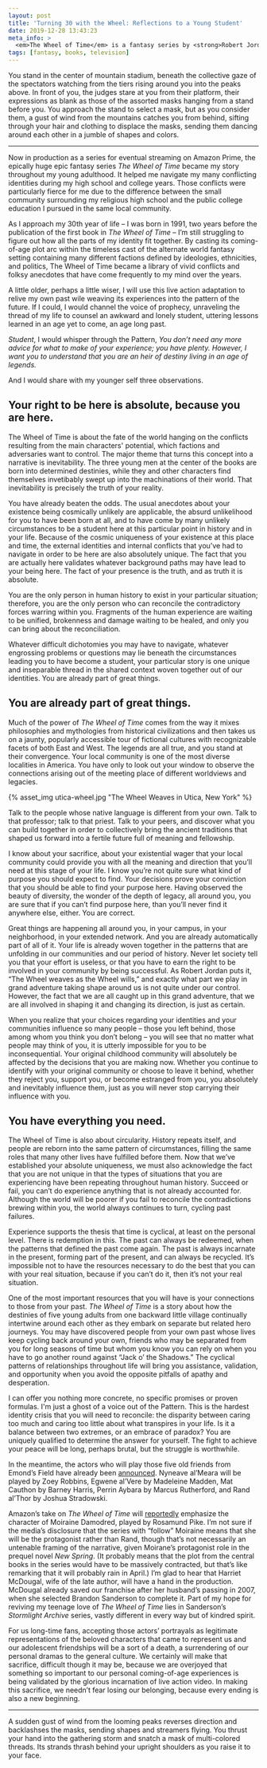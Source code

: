 ```yaml
---
layout: post
title: 'Turning 30 with the Wheel: Reflections to a Young Student'
date: 2019-12-28 13:43:23
meta_info: >
  <em>The Wheel of Time</em> is a fantasy series by <strong>Robert Jordan</strong>. The series is currently being adapted into a streaming series on Amazon Prime.
tags: [fantasy, books, television]
---
```


You stand in the center of mountain stadium, beneath the collective gaze of the spectators watching from the tiers rising around you into the peaks above. In front of you, the judges stare at you from their platform, their expressions as blank as those of the assorted masks hanging from a stand before you. You approach the stand to select a mask, but as you consider them, a gust of wind from the mountains catches you from behind, sifting through your hair and clothing to displace the masks, sending them dancing around each other in a jumble of shapes and colors.

-------

Now in production as a series for eventual streaming on Amazon Prime, the epically huge epic fantasy series *The Wheel of Time* became my story throughout my young adulthood. It helped me navigate my many conflicting identities during my high school and college years. Those conflicts were particularly fierce for me due to the difference between the small community surrounding my religious high school and the public college education I pursued in the same local community.

As I approach my 30th year of life – I was born in 1991, two years before the publication of the first book in *The Wheel of Time* – I’m still struggling to figure out how all the parts of my identity fit together. By casting its coming-of-age plot arc within the timeless cast of the alternate world fantasy setting containing many different factions defined by ideologies, ethnicities, and politics, The Wheel of Time became a library of vivid conflicts and folksy anecdotes that have come frequently to my mind over the years.

A little older, perhaps a little wiser, I will use this live action adaptation to relive my own past wile weaving its experiences into the pattern of the future. If I could, I would channel the voice of prophecy, unraveling the thread of my life to counsel an awkward and lonely student, uttering lessons learned in an age yet to come, an age long past.

*Student*, I would whisper through the Pattern, *You don’t need any more advice for what to make of your experience; you have plenty. However, I want you to understand that you are an heir of destiny living in an age of legends.*

And I would share with my younger self three observations.

## Your right to be here is absolute, because you are here.

The Wheel of Time is about the fate of the world hanging on the conflicts resulting from the main characters' potential, which factions and adversaries want to control. The major theme that turns this concept into a narrative is inevitability. The three young men at the center of the books are born into determined destinies, while they and other characters find themselves invetibably swept up into the machinations of their world. That inevitability is precisely the truth of your reality.

You have already beaten the odds. The usual anecdotes about your existence being cosmically unlikely are applicable, the absurd unlikelihood for you to have been born at all, and to have come by many unlikely circumstances to be a student here at this particular point in history and in your life. Because of the cosmic uniqueness of your existence at this place and time, the external identities and internal conflicts that you’ve had to navigate in order to be here are also absolutely unique. The fact that you are actually here validates whatever background paths may have lead to your being here. The fact of your presence is the truth, and as truth it is absolute.

You are the only person in human history to exist in your particular situation; therefore, you are the only person who can reconcile the contradictory forces warring within you. Fragments of the human experience are waiting to be unified, brokenness and damage waiting to be healed, and only you can bring about the reconciliation.

Whatever difficult dichotomies you may have to navigate, whatever engrossing problems or questions may lie beneath the circumstances leading you to have become a student, your particular story is one unique and inseparable thread in the shared context woven together out of our identities.
You are already part of great things.

## You are already part of great things.

Much of the power of *The Wheel of Time* comes from the way it mixes philosophies and mythologies from historical civilizations and then takes us on a jaunty, popularly accessible tour of fictional cultures with recognizable facets of both East and West. The legends are all true, and you stand at their convergence. Your local community is one of the most diverse localities in America. You have only to look out your window to observe the connections arising out of the meeting place of different worldviews and legacies.

{% asset_img utica-wheel.jpg "The Wheel Weaves in Utica, New York" %}

Talk to the people whose native language is different from your own. Talk to that professor; talk to that priest. Talk to your peers, and discover what you can build together in order to collectively bring the ancient traditions that shaped us forward into a fertile future full of meaning and fellowship.

I know about your sacrifice, about your existential wager that your local community could provide you with all the meaning and direction that you’ll need at this stage of your life. I know you’re not quite sure what kind of purpose you should expect to find. Your decisions prove your conviction that you should be able to find your purpose here. Having observed the beauty of diversity, the wonder of the depth of legacy, all around you, you are sure that if you can’t find purpose here, than you’ll never find it anywhere else, either. You are correct.

Great things are happening all around you, in your campus, in your neighborhood, in your extended network. And you are already automatically part of all of it. Your life is already woven together in the patterns that are unfolding in our communities and our period of history. Never let society tell you that your effort is useless, or that you have to earn the right to be involved in your community by being successful. As Robert Jordan puts it, “The Wheel weaves as the Wheel wills,” and exactly what part we play in grand adventure taking shape around us is not quite under our control. However, the fact that we are all caught up in this grand adventure, that we are all involved in shaping it and changing its direction, is just as certain.

When you realize that your choices regarding your identities and your communities influence so many people – those you left behind, those among whom you think you don’t belong – you will see that no matter what people may think of you, it is utterly impossible for you to be inconsequential. Your original childhood community will absolutely be affected by the decisions that you are making now. Whether you continue to identify with your original community or choose to leave it behind, whether they reject you, support you, or become estranged from you, you absolutely and inevitably influence them, just as you will never stop carrying their influence with you.

## You have everything you need.

The Wheel of Time is also about circularity. History repeats itself, and people are reborn into the same pattern of circumstances, filling the same roles that many other lives have fulfilled before them. Now that we’ve established your absolute uniqueness, we must also acknowledge the fact that you are not unique in that the types of situations that you are experiencing have been repeating throughout human history. Succeed or fail, you can’t do experience anything that is not already accounted for. Although the world will be poorer if you fail to reconcile the contradictions brewing within you, the world always continues to turn, cycling past failures.
 
Experience supports the thesis that time is cyclical, at least on the personal level. There is redemption in this. The past can always be redeemed, when the patterns that defined the past come again. The past is always incarnate in the present, forming part of the present, and can always be recycled. It’s impossible not to have the resources necessary to do the best that you can with your real situation, because if you can’t do it, then it’s not your real situation.

One of the most important resources that you will have is your connections to those from your past. *The Wheel of Time* is a story about how the destinies of five young adults from one backward little village continually intertwine around each other as they embark on separate but related hero journeys. You may have discovered people from your own past whose lives keep cycling back around your own, friends who may be separated from you for long seasons of time but whom you know you can rely on when you have to go another round against “Jack o’ the Shadows.” The cyclical patterns of relationships throughout life will bring you assistance, validation, and opportunity when you avoid the opposite pitfalls of apathy and desperation.

I can offer you nothing more concrete, no specific promises or proven formulas. I'm just a ghost of a voice out of the Pattern. This is the hardest identity crisis that you will need to reconcile: the disparity between caring too much and caring too little about what transpires in your life. Is it a balance between two extremes, or an embrace of paradox? You are uniquely qualified to determine the answer for yourself. The fight to achieve your peace will be long, perhaps brutal, but the struggle is worthwhile.

In the meantime, the actors who will play those five old friends from Emond’s Field have already been [announced](https://www.geekgirlauthority.com/amazon-wheel-of-time-tv-series-introduces-two-rivers-cast/). Nyneave al’Meara will be played by Zoey Robbins, Egwene al’Vere by Madeleine Madden, Mat Cauthon by Barney Harris, Perrin Aybara by Marcus Rutherford, and Rand al’Thor by Joshua Stradowski.

Amazon’s take on *The Wheel of Time* will [reportedly](https://io9.gizmodo.com/rosamund-pike-joins-amazons-wheel-of-time-series-as-moi-1835658617) emphasize the character of Moiraine Damodred, played by Rosamund Pike. I’m not sure if the media’s disclosure that the series with “follow” Moiraine means that she will be the protagonist rather than Rand, though that’s not necessarily an untenable framing of the narrative, given Moirane’s protagonist role in the prequel novel *New Spring*. (It probably means that the plot from the central books in the series would have to be massively contracted, but that’s like remarking that it will probably rain in April.) I’m glad to hear that Harriet McDougal, wife of the late author, will have a hand in the production. McDougal already saved our franchise after her husband’s passing in 2007, when she selected Brandon Sanderson to complete it. Part of my hope for reviving my teenage love of *The Wheel of Time* lies in Sanderson’s *Stormlight Archive* series, vastly different in every way but of kindred spirit.

For us long-time fans, accepting those actors’ portrayals as legitimate representations of the beloved characters that came to represent us and our adolescent friendships will be a sort of a death, a surrendering of our personal dramas to the general culture. We certainly will make that sacrifice, difficult though it may be, because we are overjoyed that something so important to our personal coming-of-age experiences is being validated by the glorious incarnation of live action video. In making this sacrifice, we needn’t fear losing our belonging, because every ending is also a new beginning.

-------

A sudden gust of wind from the looming peaks reverses direction and backlashses the masks, sending shapes and streamers flying. You thrust your hand into the gathering storm and snatch a mask of multi-colored threads. Its strands thrash behind your upright shoulders as you raise it to your face.